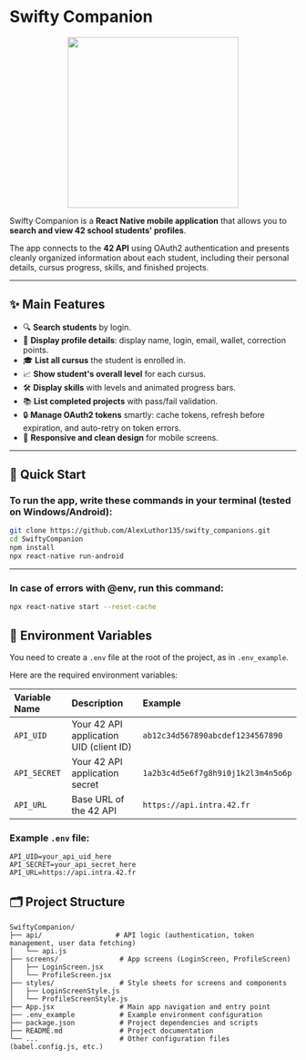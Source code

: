 # Swifty Companion

<p align="center">
  <img src="https://github.com/user-attachments/assets/6c13464a-68ed-4d95-ad95-914496660a19" width="300" />
</p>


Swifty Companion is a **React Native mobile application** that allows you to **search and view 42 school students' profiles**.

The app connects to the **42 API** using OAuth2 authentication and presents cleanly organized information about each student, including their personal details, cursus progress, skills, and finished projects.

---

## ✨ Main Features

- 🔍 **Search students** by login.
- 👤 **Display profile details**: display name, login, email, wallet, correction points.
- 🎓 **List all cursus** the student is enrolled in.
- 📈 **Show student's overall level** for each cursus.
- 🛠️ **Display skills** with levels and animated progress bars.
- 📚 **List completed projects** with pass/fail validation.
- 🔒 **Manage OAuth2 tokens** smartly: cache tokens, refresh before expiration, and auto-retry on token errors.
- 📱 **Responsive and clean design** for mobile screens.

---

## 🚀 Quick Start

### To run the app, write these commands in your terminal (tested on Windows/Android):

```bash
git clone https://github.com/AlexLuthor135/swifty_companions.git
cd SwiftyCompanion
npm install
npx react-native run-android
```
---
### In case of errors with @env, run this command:
```bash
npx react-native start --reset-cache
```
## 🔧 Environment Variables

You need to create a `.env` file at the root of the project, as in `.env_example`.

Here are the required environment variables:

| Variable Name | Description                              | Example                         |
|:--------------|:-----------------------------------------|:--------------------------------|
| `API_UID`     | Your 42 API application UID (client ID)  | `ab12c34d567890abcdef1234567890` |
| `API_SECRET`  | Your 42 API application secret           | `1a2b3c4d5e6f7g8h9i0j1k2l3m4n5o6p` |
| `API_URL`     | Base URL of the 42 API                   | `https://api.intra.42.fr` |

### Example `.env` file:

```dotenv
API_UID=your_api_uid_here
API_SECRET=your_api_secret_here
API_URL=https://api.intra.42.fr
```

## 🗂️ Project Structure

```plaintext
SwiftyCompanion/
├── api/                  # API logic (authentication, token management, user data fetching)
│   └── api.js
├── screens/               # App screens (LoginScreen, ProfileScreen)
│   ├── LoginScreen.jsx
│   └── ProfileScreen.jsx
├── styles/                # Style sheets for screens and components
│   ├── LoginScreenStyle.js
│   └── ProfileScreenStyle.js
├── App.jsx                # Main app navigation and entry point
├── .env_example           # Example environment configuration
├── package.json           # Project dependencies and scripts
├── README.md              # Project documentation
└── ...                    # Other configuration files (babel.config.js, etc.)
```

